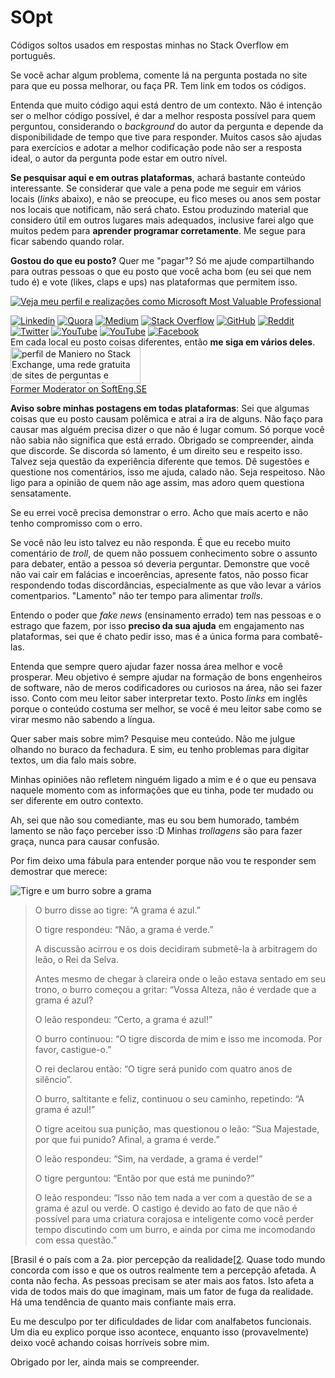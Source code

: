 # SOpt
Códigos soltos usados em respostas minhas no Stack Overflow em português.

Se você achar algum problema, comente lá na pergunta postada no site para que eu possa melhorar, ou faça PR. Tem link em todos os códigos.

Entenda que muito código aqui está dentro de um contexto. Não é intenção ser o melhor código possível, é dar a melhor resposta possível para quem perguntou, considerando o *background* do autor da pergunta e depende da disponibilidade de tempo que tive para responder. Muitos casos são ajudas para exercícios e adotar a melhor codificação pode não ser a resposta ideal, o autor da pergunta pode estar em outro nível.

**Se pesquisar aqui e em outras plataformas**, achará bastante conteúdo interessante. Se considerar que vale a pena pode me seguir em vários locais (*links* abaixo), e não se preocupe, eu fico meses ou anos sem postar nos locais que notificam, não será chato. Estou produzindo material que considero útil em outros lugares mais adequados, inclusive farei algo que muitos pedem para **aprender programar corretamente**. Me segue para ficar sabendo quando rolar.

**Gostou do que eu posto?** Quer me "pagar"? Só me ajude compartilhando para outras pessoas o que eu posto que você acha bom (eu sei que nem tudo é) e vote (likes, claps e ups) nas plataformas que permitem isso.

<a href="https://mvp.microsoft.com/pt-br/PublicProfile/5002397"><img src="https://i.stack.imgur.com/Pxtyu.png" alt="Veja meu perfil e realizações como Microsoft Most Valuable Professional"></a>

<a href="https://www.linkedin.com/in/maniero/"><img src="https://i.stack.imgur.com/xuK85.png" alt="Linkedin"></a>
<a href="https://pt.quora.com/profile/Antonio-Maniero"><img src="https://i.stack.imgur.com/yTbv3.png" alt="Quora"></a>
<a href="https://medium.com/@devraiz"><img src="https://i.stack.imgur.com/XEJUq.png" alt="Medium"></a>
<a href="https://pt.stackoverflow.com/users/101/maniero?tab=profile"><img src="https://i.stack.imgur.com/26l2Y.png" alt="Stack Overflow"></a>
<a href="https://github.com/maniero"><img src="https://i.stack.imgur.com/a2v1f.png" alt="GitHub"></a>
<a href="https://www.reddit.com/user/bigown_/"><img src="https://i.stack.imgur.com/OJNTc.png" alt="Reddit"></a>
<a href="https://twitter.com/manieromvp"><img src="https://i.stack.imgur.com/eAnZ3.png" alt="Twitter"></a>
<a href="https://www.instagram.com/antoniomaniero/"><img src="https://i.stack.imgur.com/eVVU9.png" alt="YouTube"></a>
<a href="https://www.youtube.com/channel/UC5YAwQ1c11r_XPEnPw5B1dg"><img src="https://i.stack.imgur.com/LSc5f.png" alt="YouTube"></a>
<a href="https://www.facebook.com/antonio.maniero.junior"><img src="https://i.stack.imgur.com/IUTRa.png" alt="Facebook"></a>  
Em cada local eu posto coisas diferentes, então **me siga em vários deles**.
<a href="https://stackexchange.com/users/77792">  
<img src="https://stackexchange.com/users/flair/77792.png" width="208" height="58" alt="perfil de Maniero no Stack Exchange, uma rede gratuita de sites de perguntas e respostas orientadas &#224; comunidade" title="perfil de Maniero no Stack Exchange, uma rede gratuita de sites de perguntas e respostas orientadas &#224; comunidade"></a>  
[Former Moderator on SoftEng.SE][1]

**Aviso sobre minhas postagens em todas plataformas**: Sei que algumas coisas que eu posto causam polêmica e atrai a ira de alguns. Não faço para causar mas alguém precisa dizer o que não é lugar comum. Só porque você não sabia não significa que está errado. Obrigado se compreender, ainda que discorde. Se discorda só lamento, é um direito seu e respeito isso. Talvez seja questão da experiência diferente que temos. Dê sugestões e questione nos comentários, isso me ajuda, calado não. Seja respeitoso. Não ligo para a opinião de quem não age assim, mas adoro quem questiona sensatamente.

Se eu errei você precisa demonstrar o erro. Acho que mais acerto e não tenho compromisso com o erro.

Se você não leu isto talvez eu não responda. É que eu recebo muito comentário de *troll*, de quem não possuem conhecimento sobre o assunto para debater, então a pessoa só deveria perguntar. Demonstre que você não vai cair em falácias e incoerências, apresente fatos, não posso ficar respondendo todas discordâncias, especialmente as que vão levar a vários comentparios. "Lamento" não ter tempo para alimentar *trolls*.

Entendo o poder que *fake news* (ensinamento errado) tem nas pessoas e o estrago que fazem, por isso **preciso da sua ajuda** em engajamento nas plataformas, sei que é chato pedir isso, mas é a única forma para combatê-las.

Entenda que sempre quero ajudar fazer nossa área melhor e você prosperar. Meu objetivo é sempre ajudar na formação de bons engenheiros de software, não de meros codificadores ou curiosos na área, não sei fazer isso. Conto com meu leitor saber interpretar texto. Posto *links* em inglês porque o conteúdo costuma ser melhor, se você é meu leitor sabe como se virar mesmo não sabendo a língua.

Quer saber mais sobre mim? Pesquise meu conteúdo. Não me julgue olhando no buraco da fechadura. E sim, eu tenho problemas para digitar textos, um dia falo mais sobre.

Minhas opiniões não refletem ninguém ligado a mim e é o que eu pensava naquele momento com as informações que eu tinha, pode ter mudado ou ser diferente em outro contexto.

Ah, sei que não sou comediante, mas eu sou bem humorado, também lamento se não faço perceber isso :D Minhas *trollagens* são para fazer graça, nunca para causar confusão.

Por fim deixo uma fábula para entender porque não vou te responder sem demostrar que merece:

![Tigre e um burro sobre a grama](https://i.stack.imgur.com/nA4ZW.png)

> O burro disse ao tigre: “A grama é azul.”
> 
> O tigre respondeu: “Não, a grama é verde.”
> 
> A discussão acirrou e os dois decidiram submetê-la à arbitragem do leão, o Rei da Selva.
> 
> Antes mesmo de chegar à clareira onde o leão estava sentado em seu trono, o burro começou a gritar: “Vossa Alteza, não é verdade que a grama é azul?
> 
> O leão respondeu: “Certo, a grama é azul!”
> 
> O burro continuou: “O tigre discorda de mim e isso me incomoda. Por favor, castigue-o.”
> 
> O rei declarou então: “O tigre será punido com quatro anos de silêncio”.
> 
> O burro, saltitante e feliz, continuou o seu caminho, repetindo: “A grama é azul!”
> 
> O tigre aceitou sua punição, mas questionou o leão: “Sua Majestade, por que fui punido? Afinal, a grama é verde.”
> 
> O leão respondeu: “Sim, na verdade, a grama é verde!”
> 
> O tigre perguntou: “Então por que está me punindo?”
> 
> O leão respondeu: “Isso não tem nada a ver com a questão de se a grama é azul ou verde. O castigo é devido ao fato de que não é possível para uma criatura corajosa e inteligente como você perder tempo discutindo com um burro, e ainda por cima me incomodando com essa questão.”

[Brasil é o país com a 2a. pior percepção da realidade[[2]. Quase todo mundo concorda com isso e que os outros realmente tem a percepção afetada. A conta não fecha. As pessoas precisam se ater mais aos fatos. Isto afeta a vida de todos mais do que imaginam, mais um fator de fuga da realidade. Há uma tendência de quanto mais confiante mais erra.

Eu me desculpo por ter dificuldades de lidar com analfabetos funcionais. Um dia eu explico porque isso acontece, enquanto isso (provavelmente) deixo você achando coisas horríveis sobre mim.

Obrigado por ler, ainda mais se compreender.


  [1]: https://softwareengineering.stackexchange.com/users/389/bigown
  [2]: https://www.dw.com/pt-br/brasil-%C3%A9-2%C2%BA-pa%C3%ADs-com-pior-no%C3%A7%C3%A3o-da-pr%C3%B3pria-realidade/a-41682142
